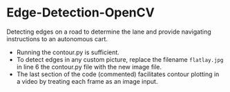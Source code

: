 # Edge-Detection-OpenCV
Detecting edges on a road to determine the lane and provide navigating instructions to an autonomous cart.

- Running the contour.py is sufficient.
- To detect edges in any custom picture, replace the filename ```flatlay.jpg``` in line 6 the contour.py file with the new image file.
- The last section of the code (commented) facilitates contour plotting in a video by treating each frame as an image input.
